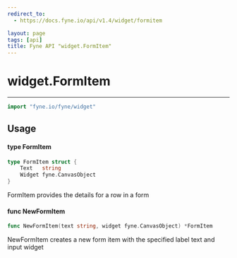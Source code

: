 ```yaml
---
redirect_to:
  - https://docs.fyne.io/api/v1.4/widget/formitem

layout: page
tags: [api]
title: Fyne API "widget.FormItem"
---
```



# widget.FormItem
---
```go
import "fyne.io/fyne/widget"
```

## Usage

#### type FormItem

```go
type FormItem struct {
	Text   string
	Widget fyne.CanvasObject
}
```

FormItem provides the details for a row in a form

#### func  NewFormItem

```go
func NewFormItem(text string, widget fyne.CanvasObject) *FormItem
```
NewFormItem creates a new form item with the specified label text and input widget
